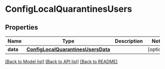 # ConfigLocalQuarantinesUsers

## Properties
Name | Type | Description | Notes
------------ | ------------- | ------------- | -------------
**data** | [**ConfigLocalQuarantinesUsersData**](ConfigLocalQuarantinesUsersData.md) |  | [optional] 

[[Back to Model list]](../README.md#documentation-for-models) [[Back to API list]](../README.md#documentation-for-api-endpoints) [[Back to README]](../README.md)

